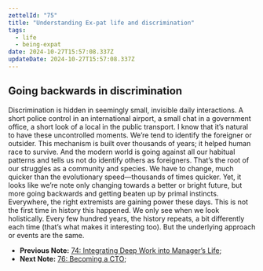 ```yaml
---
zettelId: "75"
title: "Understanding Ex-pat life and discrimination"
tags:
  - life
  - being-expat
date: 2024-10-27T15:57:08.337Z
updateDate: 2024-10-27T15:57:08.337Z
---
```


## Going backwards in discrimination

Discrimination is hidden in seemingly small, invisible daily interactions. A short police control in an international airport, a small chat in a government office, a short look of a local in the public transport. I know that it’s natural to have these uncontrolled moments. We’re tend to identify the foreigner or outsider. This mechanism is built over thousands of years; it helped human race to survive. And the modern world is going against all our habitual patterns and tells us not do identify others as foreigners. That’s the root of our struggles as a community and species. We have to change, much quicker than the evolutionary speed—thousands of times quicker.
Yet, it looks like we’re note only changing towards a better or bright future, but more going backwards and getting beaten up by primal instincts. Everywhere, the right extremists are gaining power these days.
This is not the first time in history this happened. We only see when we look holistically. Every few hundred years, the history repeats, a bit differently each time (that’s what makes it interesting too). But the underlying approach or events are the same.

- **Previous Note:** [74: Integrating Deep Work into Manager’s Life](/notes/74/);
- **Next Note:** [76: Becoming a CTO](/notes/76/);
